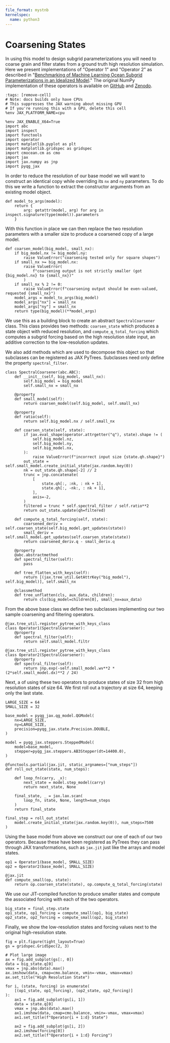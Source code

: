 ```yaml
---
file_format: mystnb
kernelspec:
  name: python3
---
```


# Coarsening States

In using this model to design subgrid parameterizations you will need
to coarse grain and filter states from a ground truth high resolution
simulation. Here we present implementations of "Operator 1" and
"Operator 2" as described in "[Benchmarking of Machine Learning Ocean
Subgrid Parameterizations in an Idealized
Model](https://doi.org/10.1029/2022MS003258)." The original NumPy
implementation of these operators is available on
[GitHub](https://github.com/m2lines/pyqg_parameterization_benchmarks/blob/6395fb4b446a4c0228b4a4bd0fc4843ccc69daea/src/pyqg_parameterization_benchmarks/coarsening_ops.py)
and [Zenodo](https://doi.org/10.5281/zenodo.6612447).

```{code-cell} ipython3
:tags: [remove-cell]
# Note: docs builds only have CPUs
# This suppresses the JAX warning about missing GPU
# If you're running this with a GPU, delete this cell
%env JAX_PLATFORM_NAME=cpu
```

```{code-cell} ipython3
%env JAX_ENABLE_X64=True
import abc
import inspect
import functools
import operator
import matplotlib.pyplot as plt
import matplotlib.gridspec as gridspec
import cmocean.cm as cmo
import jax
import jax.numpy as jnp
import pyqg_jax
```

In order to reduce the resolution of our base model we will want to
construct an identical copy while overriding its `nx` and `ny`
parameters. To do this we write a function to extract the constructor
arguments from an existing model object.

```{code-cell} ipython3
def model_to_args(model):
    return {
        arg: getattr(model, arg) for arg in inspect.signature(type(model)).parameters
    }
```

With this function in place we can then replace the two resolution
parameters with a smaller size to produce a coarsened copy of a large
model.

```{code-cell} ipython3
def coarsen_model(big_model, small_nx):
    if big_model.nx != big_model.ny:
        raise ValueError("coarsening tested only for square shapes")
    if small_nx >= big_model.nx:
        raise ValueError(
            f"coarsening output is not strictly smaller (got {big_model.nx} to {small_nx})"
        )
    if small_nx % 2 != 0:
        raise ValueError(f"coarsening output should be even-valued, requested {small_nx}")
    model_args = model_to_args(big_model)
    model_args["nx"] = small_nx
    model_args["ny"] = small_nx
    return type(big_model)(**model_args)
```

We use this as a building block to create an abstract
`SpectralCoarsener` class. This class provides two methods:
`coarsen_state` which produces a state object with reduced resolution,
and `compute_q_total_forcing` which computes a subgrid forcing based
on the high resolution state input, an additive correction to the
low-resolution updates.

We also add methods which are used to decompose this object so that
subclasses can be registered as JAX PyTrees. Subclasses need only
define the property `spectral_filter`.

```{code-cell} ipython3
class SpectralCoarsener(abc.ABC):
    def __init__(self, big_model, small_nx):
        self.big_model = big_model
        self.small_nx = small_nx

    @property
    def small_model(self):
        return coarsen_model(self.big_model, self.small_nx)

    @property
    def ratio(self):
        return self.big_model.nx / self.small_nx

    def coarsen_state(self, state):
        if jax.eval_shape(operator.attrgetter("q"), state).shape != (
            self.big_model.nz,
            self.big_model.ny,
            self.big_model.nx,
        ):
            raise ValueError(f"incorrect input size {state.qh.shape}")
        out_state = self.small_model.create_initial_state(jax.random.key(0))
        nk = out_state.qh.shape[-2] // 2
        trunc = jnp.concatenate(
            [
                state.qh[:, :nk, : nk + 1],
                state.qh[:, -nk:, : nk + 1],
            ],
            axis=-2,
        )
        filtered = trunc * self.spectral_filter / self.ratio**2
        return out_state.update(qh=filtered)

    def compute_q_total_forcing(self, state):
        coarsened_deriv = self.coarsen_state(self.big_model.get_updates(state))
        small_deriv = self.small_model.get_updates(self.coarsen_state(state))
        return coarsened_deriv.q - small_deriv.q

    @property
    @abc.abstractmethod
    def spectral_filter(self):
        pass

    def tree_flatten_with_keys(self):
        return [(jax.tree_util.GetAttrKey("big_model"), self.big_model)], self.small_nx

    @classmethod
    def tree_unflatten(cls, aux_data, children):
        return cls(big_model=children[0], small_nx=aux_data)
```

From the above base class we define two subclasses implementing our
two sample coarsening and filtering operators.

```{code-cell} ipython3
@jax.tree_util.register_pytree_with_keys_class
class Operator1(SpectralCoarsener):
    @property
    def spectral_filter(self):
        return self.small_model.filtr

@jax.tree_util.register_pytree_with_keys_class
class Operator2(SpectralCoarsener):
    @property
    def spectral_filter(self):
        return jnp.exp(-self.small_model.wv**2 * (2*self.small_model.dx)**2 / 24)
```

Next, a of using these two operators to produce states of size 32 from
high resolution states of size 64. We first roll out a trajectory at
size 64, keeping only the last state.

```{code-cell} ipython3
LARGE_SIZE = 64
SMALL_SIZE = 32

base_model = pyqg_jax.qg_model.QGModel(
    nx=LARGE_SIZE,
    ny=LARGE_SIZE,
    precision=pyqg_jax.state.Precision.DOUBLE,
)

model = pyqg_jax.steppers.SteppedModel(
    model=base_model,
    stepper=pyqg_jax.steppers.AB3Stepper(dt=14400.0),
)

@functools.partial(jax.jit, static_argnames=["num_steps"])
def roll_out_state(state, num_steps):

    def loop_fn(carry, _x):
        next_state = model.step_model(carry)
        return next_state, None

    final_state, _ = jax.lax.scan(
        loop_fn, state, None, length=num_steps
    )
    return final_state

final_step = roll_out_state(
    model.create_initial_state(jax.random.key(0)), num_steps=7500
)
```

Using the base model from above we construct our one of each of our
two operators. Because these have been registered as PyTrees they can
pass through JAX transformations, such as `jax.jit` just like the
arrays and model states.

```{code-cell} ipython3
op1 = Operator1(base_model, SMALL_SIZE)
op2 = Operator2(base_model, SMALL_SIZE)

@jax.jit
def compute_small(op, state):
    return op.coarsen_state(state), op.compute_q_total_forcing(state)
```

We use our JIT-compiled function to produce smaller states and compute
the associated forcing with each of the two operators.

```{code-cell} ipython3
big_state = final_step.state
op1_state, op1_forcing = compute_small(op1, big_state)
op2_state, op2_forcing = compute_small(op2, big_state)
```

Finally, we show the low-resolution states and forcing values next to
the original high-resolution state.

```{code-cell} ipython3
fig = plt.figure(tight_layout=True)
gs = gridspec.GridSpec(2, 3)

# Plot large image
ax = fig.add_subplot(gs[:, 0])
data = big_state.q[0]
vmax = jnp.abs(data).max()
ax.imshow(data, cmap=cmo.balance, vmin=-vmax, vmax=vmax)
ax.set_title("High Resolution State")

for i, (state, forcing) in enumerate(
    [(op1_state, op1_forcing), (op2_state, op2_forcing)]
):
    ax1 = fig.add_subplot(gs[i, 1])
    data = state.q[0]
    vmax = jnp.abs(data).max()
    ax1.imshow(data, cmap=cmo.balance, vmin=-vmax, vmax=vmax)
    ax1.set_title(f"Operator{i + 1:d} State")

    ax2 = fig.add_subplot(gs[i, 2])
    ax2.imshow(forcing[0])
    ax2.set_title(f"Operator{i + 1:d} Forcing")
```
